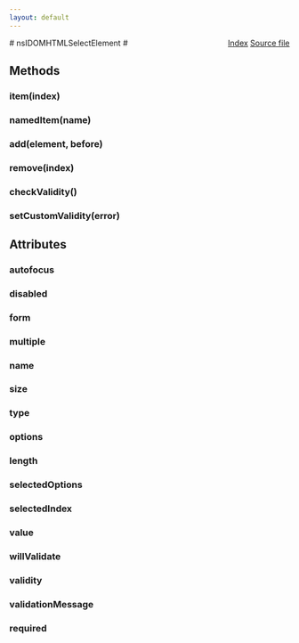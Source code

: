 ```yaml
---
layout: default
---
```

<div class='links' style='float:right'><a href="../index.html">Index</a>
<a href="http://dxr.mozilla.org/mozilla-central/source/dom/interfaces/html/nsIDOMHTMLSelectElement.idl">Source file</a>
</div>
# nsIDOMHTMLSelectElement #

## Methods ##

### item(index) ###

### namedItem(name) ###

### add(element, before) ###

### remove(index) ###

### checkValidity() ###

### setCustomValidity(error) ###

## Attributes ##

### autofocus ###

### disabled ###

### form ###

### multiple ###

### name ###

### size ###

### type ###

### options ###

### length ###

### selectedOptions ###

### selectedIndex ###

### value ###

### willValidate ###

### validity ###

### validationMessage ###

### required ###
